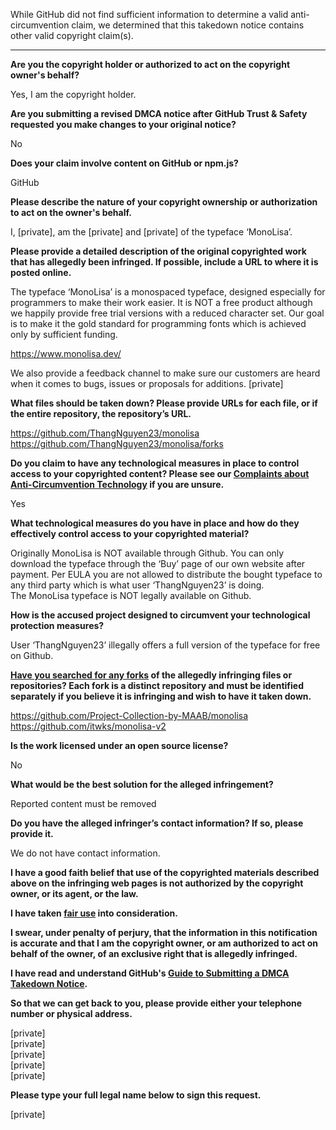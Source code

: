 While GitHub did not find sufficient information to determine a valid anti-circumvention claim, we determined that this takedown notice contains other valid copyright claim(s).

---

**Are you the copyright holder or authorized to act on the copyright owner's behalf?**

Yes, I am the copyright holder.

**Are you submitting a revised DMCA notice after GitHub Trust & Safety requested you make changes to your original notice?**

No

**Does your claim involve content on GitHub or npm.js?**

GitHub

**Please describe the nature of your copyright ownership or authorization to act on the owner's behalf.**

I, [private], am the [private] and [private] of the typeface ‘MonoLisa’.

**Please provide a detailed description of the original copyrighted work that has allegedly been infringed. If possible, include a URL to where it is posted online.**

The typeface ‘MonoLisa’ is a monospaced typeface, designed especially for programmers to make their work easier. It is NOT a free product although we happily provide free trial versions with a reduced character set. Our goal is to make it the gold standard for programming fonts which is achieved only by sufficient funding.

https://www.monolisa.dev/

We also provide a feedback channel to make sure our customers are heard when it comes to bugs, issues or proposals for additions.
[private]

**What files should be taken down? Please provide URLs for each file, or if the entire repository, the repository’s URL.**

https://github.com/ThangNguyen23/monolisa  
https://github.com/ThangNguyen23/monolisa/forks

**Do you claim to have any technological measures in place to control access to your copyrighted content? Please see our <a href="https://docs.github.com/articles/guide-to-submitting-a-dmca-takedown-notice#complaints-about-anti-circumvention-technology">Complaints about Anti-Circumvention Technology</a> if you are unsure.**

Yes

**What technological measures do you have in place and how do they effectively control access to your copyrighted material?**

Originally MonoLisa is NOT available through Github. You can only download the typeface through the ‘Buy’ page of our own website after payment. Per EULA you are not allowed to distribute the bought typeface to any third party which is what user ‘ThangNguyen23’ is doing.  
The MonoLisa typeface is NOT legally available on Github.

**How is the accused project designed to circumvent your technological protection measures?**

User ‘ThangNguyen23’ illegally offers a full version of the typeface for free on Github.

**<a href="https://docs.github.com/articles/dmca-takedown-policy#b-what-about-forks-or-whats-a-fork">Have you searched for any forks</a> of the allegedly infringing files or repositories? Each fork is a distinct repository and must be identified separately if you believe it is infringing and wish to have it taken down.**

https://github.com/Project-Collection-by-MAAB/monolisa  
https://github.com/itwks/monolisa-v2

**Is the work licensed under an open source license?**

No

**What would be the best solution for the alleged infringement?**

Reported content must be removed

**Do you have the alleged infringer’s contact information? If so, please provide it.**

We do not have contact information.

**I have a good faith belief that use of the copyrighted materials described above on the infringing web pages is not authorized by the copyright owner, or its agent, or the law.**

**I have taken <a href="https://www.lumendatabase.org/topics/22">fair use</a> into consideration.**

**I swear, under penalty of perjury, that the information in this notification is accurate and that I am the copyright owner, or am authorized to act on behalf of the owner, of an exclusive right that is allegedly infringed.**

**I have read and understand GitHub's <a href="https://docs.github.com/articles/guide-to-submitting-a-dmca-takedown-notice/">Guide to Submitting a DMCA Takedown Notice</a>.**

**So that we can get back to you, please provide either your telephone number or physical address.**

[private]  
[private]  
[private]  
[private]  
[private]  

**Please type your full legal name below to sign this request.**

[private]  
